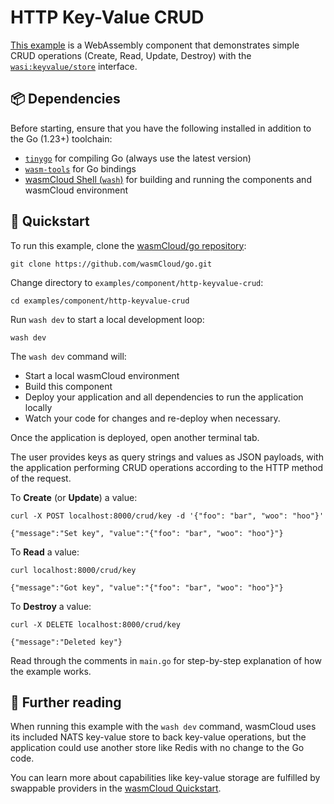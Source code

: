 # HTTP Key-Value CRUD

[This example](https://github.com/wasmCloud/go/tree/main/examples/component/http-keyvalue-crud) is a WebAssembly component that demonstrates simple CRUD operations (Create, Read, Update, Destroy) with the [`wasi:keyvalue/store`](https://github.com/WebAssembly/wasi-keyvalue) interface. 

## 📦 Dependencies

Before starting, ensure that you have the following installed in addition to the Go (1.23+) toolchain:

- [`tinygo`](https://tinygo.org/getting-started/install/) for compiling Go (always use the latest version)
- [`wasm-tools`](https://github.com/bytecodealliance/wasm-tools#installation) for Go bindings
- [wasmCloud Shell (`wash`)](https://wasmcloud.com/docs/installation) for building and running the components and wasmCloud environment

## 👟 Quickstart

To run this example, clone the [wasmCloud/go repository](https://github.com/wasmcloud/go): 

```shell
git clone https://github.com/wasmCloud/go.git
```

Change directory to `examples/component/http-keyvalue-crud`:

```shell
cd examples/component/http-keyvalue-crud
```

Run `wash dev` to start a local development loop:

```shell
wash dev
```

The `wash dev` command will:

- Start a local wasmCloud environment
- Build this component
- Deploy your application and all dependencies to run the application locally
- Watch your code for changes and re-deploy when necessary.

Once the application is deployed, open another terminal tab.

The user provides keys as query strings and values as JSON payloads, with the application performing CRUD operations according to the HTTP method of the request.

To **Create** (or **Update**) a value:

```shell
curl -X POST localhost:8000/crud/key -d '{"foo": "bar", "woo": "hoo"}'
```
```text
{"message":"Set key", "value":"{"foo": "bar", "woo": "hoo"}"}
```

To **Read** a value:

```shell
curl localhost:8000/crud/key
```
```text
{"message":"Got key", "value":"{"foo": "bar", "woo": "hoo"}"}
```

To **Destroy** a value:

```shell
curl -X DELETE localhost:8000/crud/key
```
```
{"message":"Deleted key"}
```

Read through the comments in `main.go` for step-by-step explanation of how the example works.

## 📖 Further reading

When running this example with the `wash dev` command, wasmCloud uses its included NATS key-value store to back key-value operations, but the application could use another store like Redis with no change to the Go code. 

You can learn more about capabilities like key-value storage are fulfilled by swappable providers in the [wasmCloud Quickstart](https://wasmcloud.com/docs/tour/hello-world).  